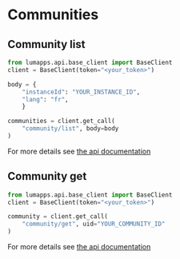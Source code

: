 # Communities


## Community list

```python
from lumapps.api.base_client import BaseClient
client = BaseClient(token="<your_token>")

body = {
    "instanceId": "YOUR_INSTANCE_ID",
    "lang": "fr",
    }

communities = client.get_call(
    "community/list", body=body
)
```

For more details see [the api documentation](https://apiv1.lumapps.com/#operation/Community/List)

## Community get

```python
from lumapps.api.base_client import BaseClient
client = BaseClient(token="<your_token>")

community = client.get_call(
    "community/get", uid="YOUR_COMMUNITY_ID"
)
```

For more details see [the api documentation](https://apiv1.lumapps.com/#operation/Community/Get)
